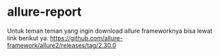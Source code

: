 # allure-report

Untuk teman teman yang ingin download allure frameworknya bisa lewat link berikut ya.
https://github.com/allure-framework/allure2/releases/tag/2.30.0
